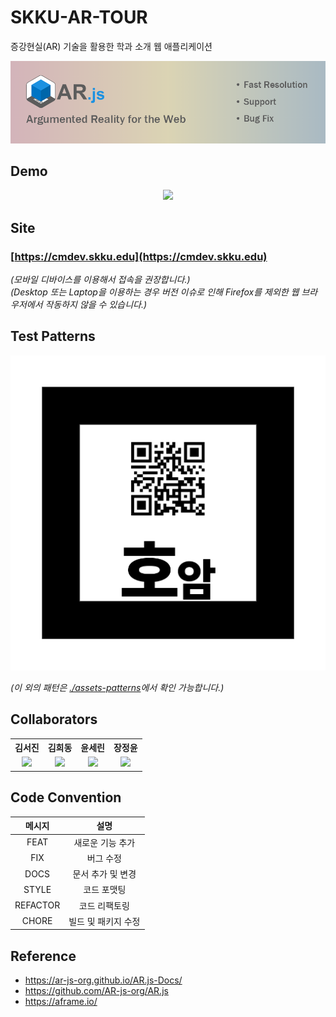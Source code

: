 # SKKU-AR-TOUR
증강현실(AR) 기술을 활용한 학과 소개 웹 애플리케이션

<a href="https://xscode.com/nicolocarpignoli/AR.js">
  <img src="./assets/ForReadme/AR-JS-banner-2.png" />
</a>

## Demo
<p align="center">
  <img src="./assets/ForReadme/demo.gif" width="300"/>
</p>

## Site
### [https://cmdev.skku.edu](https://cmdev.skku.edu)<br>
_(모바일 디바이스를 이용해서 접속을 권장합니다.)_<br>
_(Desktop 또는 Laptop을 이용하는 경우 버전 이슈로 인해 Firefox를 제외한 웹 브라우저에서 작동하지 않을 수 있습니다.)_

## Test Patterns
<p align="center">
  <img src="./assets/patterns/호암.png" />
</p>

_(이 외의 패턴은 [./assets-patterns](https://github.com/comeducmd/skku-ar-tour/tree/master/assets/patterns)에서 확인 가능합니다.)_ <br>

## Collaborators
  <table align="center">
    <th align="center"> 김서진 </th>
    <th align="center"> 김희동 </th>
    <th align="center"> 윤세린</th>
    <th align="center"> 장정윤 </th>
    <tr>
        <td align="center">
            <a href="https://github.com/SeojinSeojin"><img src="https://github.com/SeojinSeojin.png" width="250"/></a>
        </td>
        <td align="center">
            <a href="https://github.com/ruthetum"><img src="https://github.com/ruthetum.png" width="250"/></a>
        </td>
        <td align="center">
            <a href="https://github.com/Serin-Yoon"><img src="https://github.com/Serin-Yoon.png" width="250"/></a>
        </td>
        <td align="center">
            <a href="https://github.com/yoonsome"><img src="https://github.com/yoonsome.png" width="250"/></a>
        </td>
    </tr>
  </table>

## Code Convention
| 메시지 | 설명 |
|:---:|:---:|
| FEAT | 새로운 기능 추가 |
| FIX | 버그 수정|
| DOCS | 문서 추가 및 변경 |
| STYLE | 코드 포맷팅 |
| REFACTOR | 코드 리팩토링 |
| CHORE | 빌드 및 패키지 수정 |

## Reference
- https://ar-js-org.github.io/AR.js-Docs/
- https://github.com/AR-js-org/AR.js
- https://aframe.io/
